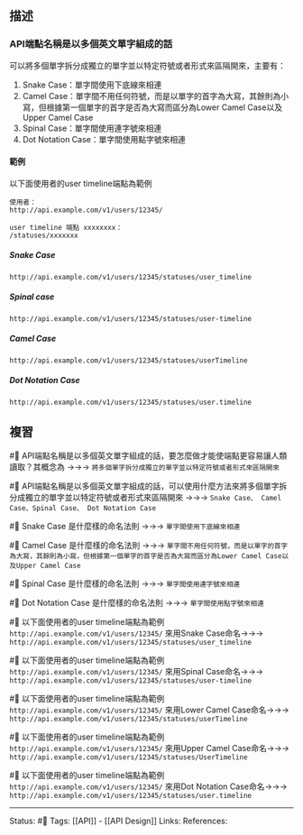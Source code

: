 
## 描述


### API端點名稱是以多個英文單字組成的話

可以將多個單字拆分成獨立的單字並以特定符號或者形式來區隔開來，主要有：
1. Snake Case：單字間使用下底線來相連
2. Camel Case：單字間不用任何符號，而是以單字的首字為大寫，其餘則為小寫，但根據第一個單字的首字是否為大寫而區分為Lower Camel Case以及Upper Camel Case
3. Spinal Case：單字間使用連字號來相連
4. Dot Notation Case：單字間使用點字號來相連


#### 範例
以下面使用者的user timeline端點為範例

```
使用者：
http://api.example.com/v1/users/12345/
```

```
user timeline 端點 xxxxxxxx：
/statuses/xxxxxxx
```

#####  Snake Case
```
http://api.example.com/v1/users/12345/statuses/user_timeline
```


##### Spinal case
```
http://api.example.com/v1/users/12345/statuses/user-timeline
```


##### Camel Case
```
http://api.example.com/v1/users/12345/statuses/userTimeline
```

##### Dot Notation Case
```
http://api.example.com/v1/users/12345/statuses/user.timeline
```


## 複習

#🧠 API端點名稱是以多個英文單字組成的話，要怎麼做才能使端點更容易讓人類讀取？其概念為 ->->-> `將多個單字拆分成獨立的單字並以特定符號或者形式來區隔開來`
<!--SR:!2023-04-26,18,230-->


#🧠 API端點名稱是以多個英文單字組成的話，可以使用什麼方法來將多個單字拆分成獨立的單字並以特定符號或者形式來區隔開來 ->->-> `Snake Case、 Camel Case、Spinal Case、 Dot Notation Case`
<!--SR:!2023-04-19,23,250-->

#🧠 Snake Case 是什麼樣的命名法則 ->->-> `單字間使用下底線來相連`
<!--SR:!2023-06-02,48,250-->

#🧠 Camel Case 是什麼樣的命名法則 ->->-> `單字間不用任何符號，而是以單字的首字為大寫，其餘則為小寫，但根據第一個單字的首字是否為大寫而區分為Lower Camel Case以及Upper Camel Case`
<!--SR:!2023-04-25,27,250-->


#🧠 Spinal Case 是什麼樣的命名法則 ->->-> `單字間使用連字號來相連`
<!--SR:!2023-04-17,21,250-->

#🧠 Dot Notation Case 是什麼樣的命名法則 ->->-> `單字間使用點字號來相連`
<!--SR:!2023-04-23,25,250-->


#🧠 以下面使用者的user timeline端點為範例 `http://api.example.com/v1/users/12345/`  來用Snake Case命名->->-> `http://api.example.com/v1/users/12345/statuses/user_timeline`
<!--SR:!2023-05-23,42,250-->

#🧠 以下面使用者的user timeline端點為範例 `http://api.example.com/v1/users/12345/`  來用Spinal Case命名->->-> `http://api.example.com/v1/users/12345/statuses/user-timeline`
<!--SR:!2023-04-24,26,250-->


#🧠 以下面使用者的user timeline端點為範例 `http://api.example.com/v1/users/12345/`  來用Lower Camel Case命名->->-> `http://api.example.com/v1/users/12345/statuses/userTimeline`
<!--SR:!2023-04-23,25,250-->


#🧠 以下面使用者的user timeline端點為範例 `http://api.example.com/v1/users/12345/`  來用Upper Camel Case命名->->-> `http://api.example.com/v1/users/12345/statuses/UserTimeline`
<!--SR:!2023-04-22,16,230-->


#🧠 以下面使用者的user timeline端點為範例 `http://api.example.com/v1/users/12345/`  來用Dot Notation Case命名->->-> `http://api.example.com/v1/users/12345/statuses/user.timeline`
<!--SR:!2023-04-26,28,250-->


---
Status: #🌱 
Tags:
[[API]] - [[API Design]]
Links:
References: